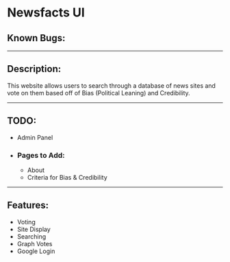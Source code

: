 # Newsfacts UI

## Known Bugs:

---
## Description:
This website allows users to search through a database of news sites and vote on them based off of Bias (Political Leaning) and Credibility. 

---
## TODO:
- Admin Panel
- ### Pages to Add:
	- About
	- Criteria for Bias & Credibility
---
## Features:
- Voting
- Site Display
- Searching
- Graph Votes
- Google Login